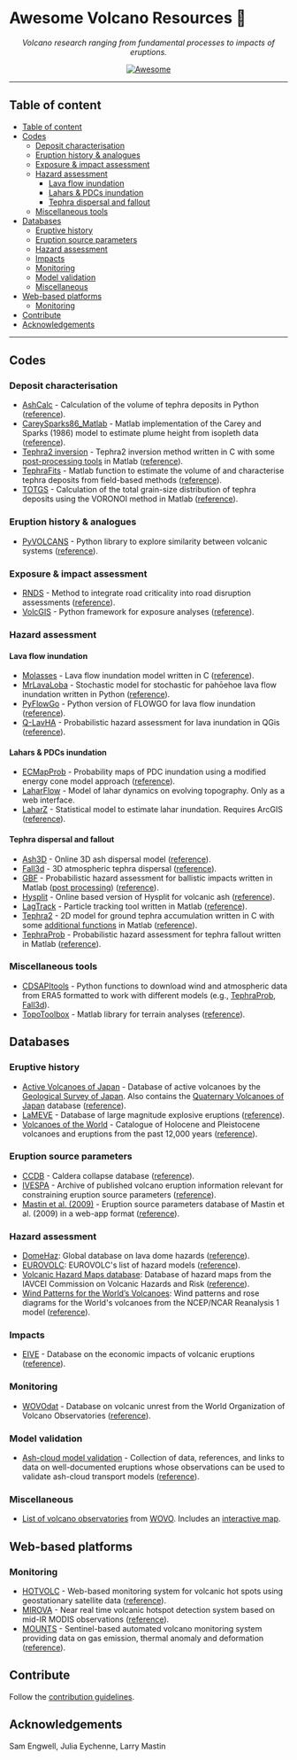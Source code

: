 # Awesome Volcano Resources 🌋

<p align="center">
    <em>Volcano research ranging from fundamental processes to impacts of eruptions.</em>
</p>
<p align="center">
<a href="https://github.com/sindresorhus/awesome" target="_blank">
    <img src="https://cdn.rawgit.com/sindresorhus/awesome/d7305f38d29fed78fa85652e3a63e154dd8e8829/media/badge.svg" alt="Awesome">
</a>
</p>

--- 


## Table of content

- [Table of content](#table-of-content)
- [Codes](#codes)
  - [Deposit characterisation](#deposit-characterisation)
  - [Eruption history \& analogues](#eruption-history--analogues)
  - [Exposure \& impact assessment](#exposure--impact-assessment)
  - [Hazard assessment](#hazard-assessment)
    - [Lava flow inundation](#lava-flow-inundation)
    - [Lahars \& PDCs inundation](#lahars--pdcs-inundation)
    - [Tephra dispersal and fallout](#tephra-dispersal-and-fallout)
  - [Miscellaneous tools](#miscellaneous-tools)
- [Databases](#databases)
  - [Eruptive history](#eruptive-history)
  - [Eruption source parameters](#eruption-source-parameters)
  - [Hazard assessment](#hazard-assessment-1)
  - [Impacts](#impacts)
  - [Monitoring](#monitoring)
  - [Model validation](#model-validation)
  - [Miscellaneous](#miscellaneous)
- [Web-based platforms](#web-based-platforms)
  - [Monitoring](#monitoring-1)
- [Contribute](#contribute)
- [Acknowledgements](#acknowledgements)


---

## Codes 

### Deposit characterisation

- [AshCalc](https://github.com/MatthewDaggitt/AshCalc) - Calculation of the volume of tephra deposits in Python ([reference](https://appliedvolc.biomedcentral.com/articles/10.1186/2191-5040-3-7)).
- [CareySparks86_Matlab](https://github.com/e5k/CareySparks86_Matlab) - Matlab implementation of the Carey and Sparks (1986) model to estimate plume height from isopleth data ([reference](https://link.springer.com/article/10.1007/BF01046546)).
- [Tephra2 inversion](https://github.com/geoscience-community-codes/tephra2-inversion) - Tephra2 inversion method written in C with some [post-processing tools](https://github.com/e5k/Tephra2Utils) in Matlab ([reference](https://pubs.geoscienceworld.org/gsl/books/book/1732/chapter/107601115/Inversion-is-the-key-to-dispersionunderstanding)).
- [TephraFits](https://github.com/e5k/TephraFits) - Matlab function to estimate the volume of and characterise tephra deposits from field-based methods ([reference](https://link.springer.com/article/10.1186/s13617-018-0081-1)).
- [TOTGS](https://github.com/e5k/TOTGS) - Calculation of the total grain-size distribution of tephra deposits using the VORONOI method in Matlab ([reference](https://link.springer.com/article/10.1007/s00445-004-0386-2)).

### Eruption history & analogues

- [PyVOLCANS](https://github.com/BritishGeologicalSurvey/pyvolcans) - Python library to explore similarity between volcanic systems ([reference](https://link.springer.com/article/10.1007/s00445-019-1336-3)).

### Exposure & impact assessment 

- [RNDS](https://github.com/vharg/RNDS/) - Method to integrate road criticality into road disruption assessments ([reference](https://appliedvolc.biomedcentral.com/articles/10.1186/s13617-022-00118-x)).
- [VolcGIS](https://github.com/vharg/VolcGIS) - Python framework for exposure analyses ([reference](https://nhess.copernicus.org/articles/22/1233/2022/)).

### Hazard assessment

#### Lava flow inundation 

- [Molasses](https://github.com/geoscience-community-codes/MOLASSES) - Lava flow inundation model written in C ([reference](https://link.springer.com/article/10.1186/2191-5040-1-3)).
- [MrLavaLoba](https://github.com/demichie/MrLavaLoba) - Stochastic model for stochastic for pahōehoe lava flow inundation written in Python ([reference](https://www.sciencedirect.com/science/article/abs/pii/S0377027317303876)).
- [PyFlowGo](https://github.com/pyflowgo/pyflowgo) - Python version of FLOWGO for lava flow inundation ([reference](https://www.sciencedirect.com/science/article/pii/S0098300417306738)).
- [Q-LavHA](https://we.vub.ac.be/en/q-lavha) - Probabilistic hazard assessment for lava inundation in QGis ([reference](https://www.sciencedirect.com/science/article/pii/S0098300416303715)).
  
#### Lahars & PDCs inundation

- [ECMapProb](https://github.com/AlvaroAravena/ECMapProb) - Probability maps of PDC inundation using a modified energy cone model approach ([reference](https://agupubs.onlinelibrary.wiley.com/doi/abs/10.1029/2019JB019271)).
- [LaharFlow](https://www.laharflow.bristol.ac.uk) - Model of lahar dynamics on evolving topography. Only as a web interface.
- [LaharZ](https://pubs.usgs.gov/of/2014/1073/) - Statistical model to estimate lahar inundation. Requires ArcGIS ([reference](https://pubs.usgs.gov/of/2014/1073/pdf/ofr2014-1073.pdf)).

#### Tephra dispersal and fallout

- [Ash3D](https://vsc-ash.wr.usgs.gov/ash3d-gui/#!/) - Online 3D ash dispersal model ([reference](http://onlinelibrary.wiley.com/doi/10.1029/2011JB008968/abstract)).
- [Fall3d](https://gitlab.com/fall3d-distribution) - 3D atmospheric tephra dispersal ([reference](https://gmd.copernicus.org/articles/13/1431/2020/)).
- [GBF](https://github.com/unigeSPC/gbf) - Probabilistic hazard assessment for ballistic impacts written in Matlab ([post processing](https://github.com/e5k/GBF-Post-Processing)) ([reference](https://www.sciencedirect.com/science/article/pii/S0377027316301317)).
- [Hysplit](https://www.ready.noaa.gov/READYVolcAsh.php) - Online based version of Hysplit for volcanic ash ([reference](https://www.arl.noaa.gov/hysplit/hysplit-references/)).
- [LagTrack](https://github.com/e5k/LagTrack) - Particle tracking tool written in Matlab ([reference](https://www.sciencedirect.com/science/article/abs/pii/S0012821X21002399)).
- [Tephra2](https://github.com/geoscience-community-codes/tephra2) - 2D model for ground tephra accumulation written in C with some [additional functions](https://github.com/e5k/Tephra2Utils) in Matlab ([reference](https://agupubs.onlinelibrary.wiley.com/doi/full/10.1029/2003JB002896)).
- [TephraProb](https://github.com/e5k/TephraProb) - Probabilistic hazard assessment for tephra fallout written in Matlab ([reference](https://appliedvolc.biomedcentral.com/articles/10.1186/s13617-016-0050-5)).

### Miscellaneous tools

- [CDSAPItools](https://github.com/e5k/CDSAPItools) - Python functions to download wind and atmospheric data from ERA5 formatted to work with different models (e.g., [TephraProb](https://github.com/e5k/TephraProb), [Fall3d](https://gitlab.com/fall3d-distribution)).
- [TopoToolbox](https://github.com/wschwanghart/topotoolbox) - Matlab library for terrain analyses ([reference](https://esurf.copernicus.org/articles/2/1/2014/)).

## Databases

### Eruptive history

- [Active Volcanoes of Japan](https://gbank.gsj.jp/volcano/Act_Vol/index.html) - Database of active volcanoes by the [Geological Survey of Japan](https://www.gsj.jp/en/). Also contains the [Quaternary Volcanoes of Japan](https://gbank.gsj.jp/volcano/Quat_Vol/index_e.html) database ([reference](https://researchmap.jp/read0139229/presentations/35736250)).
- [LaMEVE](https://www2.bgs.ac.uk/vogripa/searchVOGRIPA.cfc?method=searchForm) - Database of large magnitude explosive eruptions ([reference](https://appliedvolc.biomedcentral.com/articles/10.1186/2191-5040-1-4)).
- [Volcanoes of the World](https://volcano.si.edu) - Catalogue of Holocene and Pleistocene volcanoes and eruptions from the past 12,000 years ([reference](https://www.ucpress.edu/book/9780520268777/volcanoes-of-the-world)).

### Eruption source parameters

- [CCDB](http://gvb-csic.es/CCDB/) - Caldera collapse database ([reference](https://www.sciencedirect.com/science/article/pii/S0377027308001182)).
- [IVESPA](http://www.ivespa.co.uk) - Archive of published volcano eruption information relevant for constraining eruption source parameters ([reference](https://www.sciencedirect.com/science/article/pii/S0377027321001244?via%3Dihub)).
- [Mastin et al. (2009)](https://webapps.bgs.ac.uk/research/volcanoes/esp/search.cfc?method=viewHome) - Eruption source parameters database of Mastin et al. (2009) in a web-app format ([reference](https://www.sciencedirect.com/science/article/abs/pii/S0377027309000146?via%3Dihub)).

### Hazard assessment 

- [DomeHaz](https://theghub.org/resources/1742): Global database on lava dome hazards ([reference](https://link.springer.com/article/10.1007/s00445-015-0919-x)).
- [EUROVOLC](http://193.206.223.51:8088/index.php/softwarelist): EUROVOLC's list of hazard models ([reference](https://eurovolc.eu)).
- [Volcanic Hazard Maps database](https://volcanichazardmaps.org): Database of hazard maps from the IAVCEI Commission on Volcanic Hazards and Risk ([reference]()).
- [Wind Patterns for the World’s Volcanoes](https://data.usgs.gov/datacatalog/data/USGS:5847137ee4b0f34b016ff271): Wind patterns and rose diagrams for the World's volcanoes from the NCEP/NCAR Reanalysis 1 model ([reference](https://www.sciencebase.gov/catalog/item/5847137ee4b0f34b016ff271)).

### Impacts 

- [EIVE](https://data.cerdi.uca.fr/erup-vol/) - Database on the economic impacts of volcanic eruptions ([reference](https://hal-emse.ccsd.cnrs.fr/MSHC/hal-03518989v1)).

### Monitoring

- [WOVOdat](https://www.wovodat.org) - Database on volcanic unrest from the World Organization of Volcano Observatories ([reference](https://www.sciencedirect.com/science/article/pii/S0377027317302718)).

### Model validation

- [Ash-cloud model validation](https://theghub.org/resources/2431) - Collection of data, references, and links to data on well-documented eruptions whose observations can be used to validate ash-cloud transport models ([reference](https://theghub.org/resources/2431)).

### Miscellaneous

- [List of volcano observatories](https://wovo.iavceivolcano.org/observatories) from [WOVO](https://wovo.iavceivolcano.org). Includes an [interactive map](https://wovo.iavceivolcano.org/component/wrapper/?Itemid=110).

## Web-based platforms
  
### Monitoring

- [HOTVOLC](https://hotvolc.opgc.fr/www/index.php) - Web-based monitoring system for volcanic hot spots using geostationary satellite data ([reference](https://www.lyellcollection.org/doi/abs/10.1144/sp426.31)).
- [MIROVA](https://www.mirovaweb.it) - Near real time volcanic hotspot detection system based on mid-IR MODIS observations ([reference](https://www.frontiersin.org/articles/10.3389/feart.2019.00362/full)).
- [MOUNTS](http://www.mounts-project.com/home) - Sentinel-based automated volcano monitoring system providing data on gas emission, thermal anomaly and deformation ([reference](https://www.mdpi.com/2072-4292/11/13/1528)).

## Contribute

Follow the [contribution guidelines](https://github.com/CERG-C/awesome-volcano/blob/main/contributing.md).

## Acknowledgements

Sam Engwell, Julia Eychenne, Larry Mastin